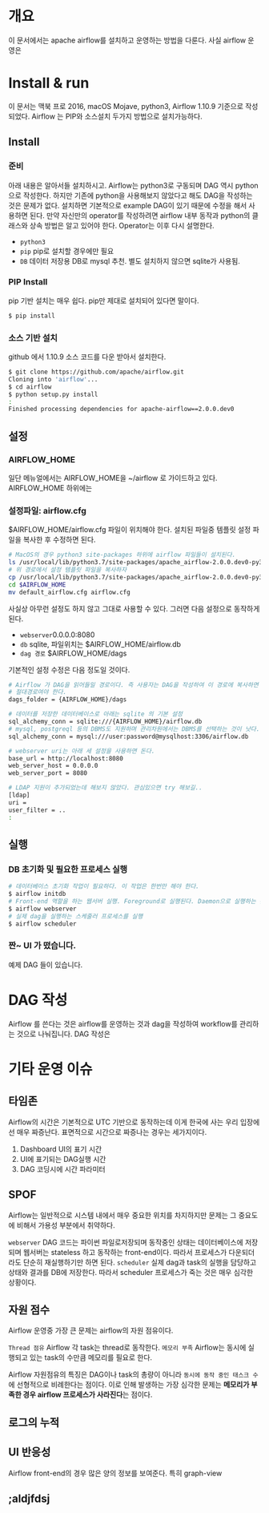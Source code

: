 # 개요
이 문서에서는 apache airflow를 설치하고 운영하는 방법을 다룬다. 사실 airflow 운영은 

# Install & run

이 문서는 맥북 프로 2016, macOS Mojave, python3, Airflow 1.10.9 기준으로 작성되었다. Airflow 는 PIP와 소스설치 두가지 방법으로 설치가능하다.

## Install

### 준비

아래 내용은 알아서들 설치하시고. Airflow는 python3로 구동되며 DAG 역시 python으로 작성한다. 하지만 기존에 python을 사용해보지 않았다고 해도 DAG을 작성하는 것은 문제가 없다. 설치하면 기본적으로 example DAG이 있기 때문에 수정을 해서 사용하면 된다. 만약 자신만의 operator를 작성하려면 airflow 내부 동작과 python의 클래스와 상속 방법은 알고 있어야 한다. Operator는 이후 다시 설명한다.

- `python3`
- `pip` pip로 설치할 경우에만 필요
- `DB` 데이터 저장용 DB로 mysql 추천. 별도 설치하지 않으면 sqlite가 사용됨.

### PIP Install

pip 기반 설치는 매우 쉽다. pip만 제대로 설치되어 있다면 말이다.
```bash
$ pip install
```

### 소스 기반 설치

github 에서 1.10.9 소스 코드를 다운 받아서 설치한다.
```bash
$ git clone https://github.com/apache/airflow.git
Cloning into 'airflow'...
$ cd airflow
$ python setup.py install
:
Finished processing dependencies for apache-airflow==2.0.0.dev0
```



## 설정

### AIRFLOW_HOME

일단 메뉴얼에서는 AIRFLOW_HOME을 ~/airflow 로 가이드하고 있다. AIRFLOW_HOME 하위에는 

### 설정파일: airflow.cfg

$AIRFLOW_HOME/airflow.cfg 파일이 위치해야 한다. 설치된 파일중 템플릿 설정 파일을 복사한 후 수정하면 된다.

```bash
# MacOS의 경우 python3 site-packages 하위에 airflow 파일들이 설치된다.
ls /usr/local/lib/python3.7/site-packages/apache_airflow-2.0.0.dev0-py3.7.egg
# 위 경로에서 설정 템플릿 파일을 복사하자
cp /usr/local/lib/python3.7/site-packages/apache_airflow-2.0.0.dev0-py3.7.egg/airflow/config_templates/default_airflow.cfg $AIRFLOW_HOME/
cd $AIRFLOW_HOME
mv default_airflow.cfg airflow.cfg
```

사실상 아무런 설정도 하지 않고 그대로 사용할 수 있다. 그러면 다음 설정으로 동작하게 된다.
- `webserver`0.0.0.0:8080
- `db` sqlite, 파일위치는 $AIRFLOW_HOME/airflow.db
- `dag 경로` $AIRFLOW_HOME/dags

기본적인 설정 수정은 다음 정도일 것이다.
```bash
# Airflow 가 DAG을 읽어들일 경로이다. 즉 사용자는 DAG을 작성하여 이 경로에 복사하면 되다.
# 절대경로여야 한다.
dags_folder = {AIRFLOW_HOME}/dags

# 데이터를 저장한 데이터베이스로 아래는 sqlite 의 기본 설정
sql_alchemy_conn = sqlite:///{AIRFLOW_HOME}/airflow.db
# mysql, postgreql 등의 DBMS도 지원하며 관리차원에서는 DBMS를 선택하는 것이 낫다. 아래는 mysql 예시
sql_alchemy_conn = mysql:///user:password@mysqlhost:3306/airflow.db

# webserver uri는 아래 세 설정을 사용하면 돈다.
base_url = http://localhost:8080
web_server_host = 0.0.0.0
web_server_port = 8080

# LDAP 지원이 추가되었는데 해보지 않았다. 관심있으면 try 해보길..
[ldap]
uri = 
user_filter = ..
:

```

## 실행

### DB 초기화 및 필요한 프로세스 실행

```bash
# 데이터베이스 초기화 작업이 필요하다. 이 작업은 한번만 해야 한다.
$ airflow initdb
# Front-end 역할을 하는 웹서버 실행. Foreground로 실행된다. Daemon으로 실행하는 것은 각자 알아서.
$ airflow webserver
# 실제 dag을 실행하는 스케줄러 프로세스를 실행
$ airflow scheduler
````

### 짠~ UI 가 떴습니다.



예제 DAG 들이 있습니다.

# DAG 작성

Airflow 를 쓴다는 것은 airflow를 운영하는 것과 dag을 작성하여 workflow를 관리하는 것으로 나눠집니다. DAG 작성은 


# 기타 운영 이슈

## 타임존
Airflow의 시간은 기본적으로 UTC 기반으로 동작하는데 이게 한국에 사는 우리 입장에선 매우 짜증난다. 표면적으로 시간으로 짜증나는 경우는 세가지이다.
1. Dashboard UI의 표기 시간
2. UI에 표기되는 DAG실행 시간
2. DAG 코딩시에 시간 파라미터

## SPOF
Airflow는 일반적으로 시스템 내에서 매우 중요한 위치를 차지하지만 문제는 그 중요도에 비해서 가용성 부분에서 취약하다. 

`webserver` DAG 코드는 파이썬 파일로저장되며 동작중인 상태는 데이터베이스에 저장되며 웹서버는 stateless 하고 동작하는 front-end이다. 따라서 프로세스가 다운되더라도 단순히 재실행하기만 하면 된다.
`scheduler` 실제 dag과 task의 실행을 담당하고 상태와 결과를 DB에 저장한다. 따라서 scheduler 프로세스가 죽는 것은 매우 심각한 상황이다.

## 자원 점수

Airflow 운영중 가장 큰 문제는 airflow의 자원 점유이다.

`Thread 점유` Airflow 각 task는 thread로 동작한다.
`메모리 부족` Airflow는 동시에 실행되고 있는 task의 수만큼 메모리를 필요로 한다.

Airflow 자원점유의 특징은 DAG이나 task의 총량이 아니라 `동시에 동작 중인 태스크 수`에 선형적으로 비례한다는 점이다. 이로 인해 발생하는 가장 심각한 문제는 **메모리가 부족한 경우 airflow 프로세스가 사라진다**는 점이다.

## 로그의 누적

## UI 반응성

Airflow front-end의 경우 많은 양의 정보를 보여준다. 특히 graph-view 

## ;aldjfdsj

